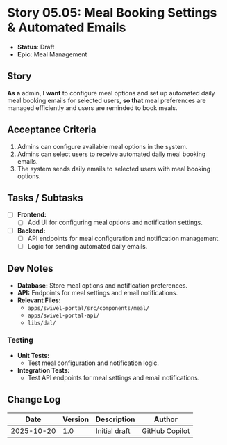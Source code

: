 # Story 05.05: Meal Booking Settings & Automated Emails

- **Status**: Draft
- **Epic**: Meal Management

## Story

**As a** admin,
**I want** to configure meal options and set up automated daily meal booking emails for selected users,
**so that** meal preferences are managed efficiently and users are reminded to book meals.

## Acceptance Criteria

1. Admins can configure available meal options in the system.
2. Admins can select users to receive automated daily meal booking emails.
3. The system sends daily emails to selected users with meal booking options.

## Tasks / Subtasks

- [ ] **Frontend:**
  - [ ] Add UI for configuring meal options and notification settings.
- [ ] **Backend:**
  - [ ] API endpoints for meal configuration and notification management.
  - [ ] Logic for sending automated daily emails.

## Dev Notes

- **Database:** Store meal options and notification preferences.
- **API:** Endpoints for meal settings and email notifications.
- **Relevant Files:**
  - `apps/swivel-portal/src/components/meal/`
  - `apps/swivel-portal-api/`
  - `libs/dal/`

### Testing

- **Unit Tests:**
  - Test meal configuration and notification logic.
- **Integration Tests:**
  - Test API endpoints for meal settings and email notifications.

## Change Log

| Date       | Version | Description   | Author         |
| ---------- | ------- | ------------- | -------------- |
| 2025-10-20 | 1.0     | Initial draft | GitHub Copilot |
